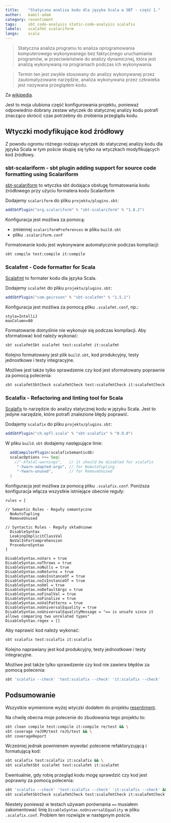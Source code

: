 ```yaml
---
title:    "Statyczna analiza kodu dla języka Scala w SBT - część 1."
author:   kamil-adam
category: resentiment
tags:     sbt code-analysis static-code-analysis scalafix
labels:   scalafmt scalariform
langs:    scala
---
```


> Statyczna analiza programu to analiza oprogramowania komputerowego wykonywanego bez faktycznego uruchamiania programów,
w przeciwieństwie do analizy dynamicznej,
która jest analizą wykonywaną na programach podczas ich wykonywania.

> Termin ten jest zwykle stosowany do analizy wykonywanej przez zautomatyzowane narzędzie,
analiza wykonywana przez człowieka jest nazywana przeglądem kodu.

Za [wikipedią](<https://en.wikipedia.org/wiki/Static_program_analysis>).

Jest to moja ulubiona część konfigurowania projektu,
ponieważ odpowiednio dobrany zestaw wtyczek do statycznej analizy kodu
potrafi znacząco skrócić czas potrzebny do zrobienia przeglądu kodu.


## Wtyczki modyfikujące kod źródłowy

Z powodu ogromu różnego rodzaju wtyczek do statycznej analizy kodu dla języka Scala
w tym poście skupię się tylko na wtyczkach modyfikujących kod źródłowy.

### sbt-scalariform - sbt plugin adding support for source code formatting using Scalariform
[sbt-scalariform](<https://github.com/sbt/sbt-scalariform>)
to wtyczka sbt dodająca obsługę formatowania kodu źródłowego przy użyciu formatera kodu Scalariform

Dodajemy `scalariform`  do pliku `projektu/plugins.sbt`:
```scala
addSbtPlugin("org.scalariform" % "sbt-scalariform" % "1.8.2")
```

Konfiguracja jest możliwa za pomocą:
* zmiennej `scalariformPreferences` w pliku `build.sbt`
* pliku `.scalariform.conf`

Formatowanie kodu jest wykonywane automatycznie podczas kompilacji:

```bash
sbt compile test:compile it:compile
```

### Scalafmt - Code formatter for Scala
[Scalafmt](<https://scalameta.org/scalafmt/>) to formater kodu dla języka Scala.

Dodajemy `scalafmt`  do pliku `projektu/plugins.sbt`:
```scala
addSbtPlugin("com.geirsson" % "sbt-scalafmt" % "1.5.1")
```

Konfiguracja jest możliwa za pomocą pliku `.scalafmt.conf`, np.:
```hocon
style=IntelliJ
maxColumn=80
```

Formatowanie domyślnie nie wykonuje się podczas kompilacji.
Aby sformatować kod należy wykonać:
```bash
sbt scalafmtSbt scalafmt test:scalafmt it:scalafmt
```
Kolejno formatowany jest plik `build.sbt`, kod produkcyjny, testy jednostkowe i testy integracyjne.

Możliwe jest także tylko sprawdzenie czy kod jest sformatowany poprawnie za pomocą polecenia:
```bash
sbt scalafmtSbtCheck scalafmtCheck test:scalafmtCheck it:scalafmtCheck
```

### Scalafix - Refactoring and linting tool for Scala
[Scalafix](<https://scalacenter.github.io/scalafix/>) to narzędzie do analizy statycznej kodu w języku Scala.
Jest to jedyne narzędzie, które potrafi znalezione błędy poprawić.

Dodajemy `scalafix` do pliku `projektu/plugins.sbt`:
```scala
addSbtPlugin("ch.epfl.scala" % "sbt-scalafix" % "0.9.0")
```

W pliku `build.sbt` dodajemy następujące linie:
```scala
  addCompilerPlugin(scalafixSemanticdb)
  scalacOptions ++= Seq(
    //"-Xfatal-warnings",   // it should be disabled for scalafix
     "-Ywarn-adapted-args", // for NoAutoTupling
     "-Ywarn-unused",       // for RemoveUnused
  )
```

Konfiguracja jest możliwa za pomocą pliku `.scalafix.conf`.
Poniższa konfiguracja włącza wszystkie istniejące obecnie reguły:
```hocon
rules = [

// Semantic Rules - Reguły semantyczne
  NoAutoTupling
  RemoveUnused

// Syntactic Rules - Reguły składniowe
  DisableSyntax
  LeakingImplicitClassVal
  NoValInForComprehension
  ProcedureSyntax
]

DisableSyntax.noVars = true
DisableSyntax.noThrows = true
DisableSyntax.noNulls = true
DisableSyntax.noReturns = true
DisableSyntax.noAsInstanceOf = true
DisableSyntax.noIsInstanceOf = true
DisableSyntax.noXml = true
DisableSyntax.noDefaultArgs = true
DisableSyntax.noFinalVal = true
DisableSyntax.noFinalize = true
DisableSyntax.noValPatterns = true
DisableSyntax.noUniversalEquality = true
DisableSyntax.noUniversalEqualityMessage = "== is unsafe since it allows comparing two unrelated types"
DisableSyntax.regex = []
```

Aby naprawić kod należy wykonać:
```bash
sbt scalafix test:scalafix it:scalafix
```
Kolejno naprawiany jest kod produkcyjny, testy jednostkowe i testy integracyjne.


Możliwe jest także tylko sprawdzenie czy kod nie zawiera błędów za pomocą polecenia:
```bash
sbt 'scalafix --check' 'test:scalafix --check' 'it:scalafix --check'
```

## Podsumowanie

Wszystkie wymienione wyżej wtyczki dodałem do projektu
[resentiment](<https://github.com/writeonly/resentiment>).

Na chwilę obecna moje polecenie do zbudowania tego projektu to:
```bash
sbt clean compile test:compile it:compile re/test && \
sbt coverage reJVM/test reJS/test && \
sbt coverageReport
```

Wcześniej jednak powinienem wywołać polecenie refaktoryzującą i formatującą kod:
```bash
sbt scalafix test:scalafix it:scalafix && \
sbt scalafmtSbt scalafmt test:scalafmt it:scalafmt
```

Ewentualnie, gdy robię przegląd kodu mogę sprawdzić czy kod jest poprawny za pomocą polecenia:
```bash
sbt 'scalafix --check' 'test:scalafix --check' 'it:scalafix --check' && \
sbt scalafmtSbtCheck scalafmtCheck test:scalafmtCheck it:scalafmtCheck
```

Niestety ponieważ w testach używam porównania `==`
musiałem zakomentować linię `DisableSyntax.noUniversalEquality` w pliku  `.scalafix.conf`.
Problem ten rozwiąże w następnym poście.
